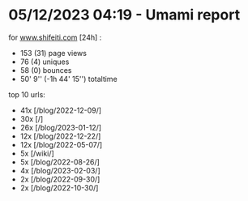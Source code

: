 # 05/12/2023 04:19 - Umami report
for www.shifeiti.com [24h] :

 - 153 (31) page views
 - 76 (4) uniques
 - 58 (0) bounces
 - 50' 9'' (-1h 44' 15'') totaltime


top 10 urls:
 - 41x [/blog/2022-12-09/]
 - 30x [/]
 - 26x [/blog/2023-01-12/]
 - 12x [/blog/2022-12-22/]
 - 12x [/blog/2022-05-07/]
 - 5x [/wiki/]
 - 5x [/blog/2022-08-26/]
 - 4x [/blog/2023-02-03/]
 - 2x [/blog/2022-09-30/]
 - 2x [/blog/2022-10-30/]


